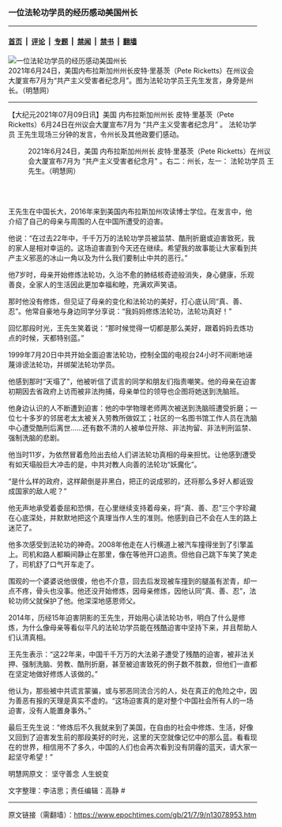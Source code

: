 ### 一位法轮功学员的经历感动美国州长

---

#### [首页](../../../..?n13078953) &nbsp;|&nbsp; [评论](../../../../../epoch-comment?n13078953) &nbsp;|&nbsp; [专题](../../../../../epoch-special?n13078953) &nbsp;|&nbsp; [禁闻](../../../../../epoch-news?n13078953) &nbsp;|&nbsp; [禁书](../../../../../books?n13078953) &nbsp;|&nbsp; [翻墙](https://github.com/gfw-breaker/nogfw/blob/master/README.md?n13078953)


<div><img alt="一位法轮功学员的经历感动美国州长" class="attachment-djy_600_400 size-djy_600_400 wp-post-image" src="https://i.epochtimes.com/assets/uploads/2021/07/id13079424-2021-7-7-mh-nebraska-victims-of-communism-speech-by-wang-01_cut-600x400.jpg"/>
<div class="caption">
 2021年6月24日，美国内布拉斯加州州长皮特‧里基茨（Pete Ricketts）在州议会大厦宣布7月为“共产主义受害者纪念月”。图为法轮功学员王先生发言，身旁是州长。（明慧网）
</div></div><hr/><div class="post_content" id="artbody" itemprop="articleBody">
 <!-- article content begin -->
 <p>
  【大纪元2021年07月09日讯】美国
  <ok href="https://www.epochtimes.com/gb/tag/%E5%86%85%E5%B8%83%E6%8B%89%E6%96%AF%E5%8A%A0%E5%B7%9E%E5%B7%9E%E9%95%BF.html">
   内布拉斯加州州长
  </ok>
  皮特‧里基茨（Pete Ricketts）6月24日在州议会大厦宣布7月为
  <ok href="https://www.epochtimes.com/gb/tag/%E2%80%9C%E5%85%B1%E4%BA%A7%E4%B8%BB%E4%B9%89%E5%8F%97%E5%AE%B3%E8%80%85%E7%BA%AA%E5%BF%B5%E6%9C%88%E2%80%9D.html">
   “共产主义受害者纪念月”
  </ok>
  。
  <ok href="https://www.epochtimes.com/gb/tag/%E6%B3%95%E8%BD%AE%E5%8A%9F%E5%AD%A6%E5%91%98.html">
   法轮功学员
  </ok>
  王先生现场三分钟的发言，令州长及其他政要们感动。
 </p>
 <figure aria-describedby="caption-attachment-13079057" class="wp-caption aligncenter" id="attachment_13079057" style="width: 500px">
  <ok href="https://i.epochtimes.com/assets/uploads/2021/07/id13079057-2021-7-7-mh-nebraska-victims-of-communism-speech-by-wang-02-ss.jpeg" target="_blank">
   <img alt="" class="size-full wp-image-13079057" src="https://i.epochtimes.com/assets/uploads/2021/07/id13079057-2021-7-7-mh-nebraska-victims-of-communism-speech-by-wang-02-ss.jpeg"/>
  </ok>
  <br/><figcaption class="wp-caption-text" id="caption-attachment-13079057">
   2021年6月24日，美国
   <ok href="https://www.epochtimes.com/gb/tag/%E5%86%85%E5%B8%83%E6%8B%89%E6%96%AF%E5%8A%A0%E5%B7%9E%E5%B7%9E%E9%95%BF.html">
    内布拉斯加州州长
   </ok>
   皮特‧里基茨（Pete Ricketts）在州议会大厦宣布7月为
   <ok href="https://www.epochtimes.com/gb/tag/%E2%80%9C%E5%85%B1%E4%BA%A7%E4%B8%BB%E4%B9%89%E5%8F%97%E5%AE%B3%E8%80%85%E7%BA%AA%E5%BF%B5%E6%9C%88%E2%80%9D.html">
    “共产主义受害者纪念月”
   </ok>
   。右二：州长，左一：
   <ok href="https://www.epochtimes.com/gb/tag/%E6%B3%95%E8%BD%AE%E5%8A%9F%E5%AD%A6%E5%91%98.html">
    法轮功学员
   </ok>
   王先生。（明慧网）
  </figcaption><br/>
 </figure><br/>
 <p>
  王先生在中国长大，2016年来到美国内布拉斯加州攻读博士学位。在发言中，他介绍了自己的母亲与周围的人在中国所遭受的迫害。
 </p>
 <p>
  他说：“在过去22年中，千千万万的法轮功学员被监禁、酷刑折磨或迫害致死，我的家人是相对幸运的。这场迫害直到今天还在继续。希望我的故事能让大家看到共产主义邪恶的冰山一角以及为什么我们要制止中共的恶行。”
 </p>
 <p>
  他7岁时，母亲开始修炼法轮功，久治不愈的肺结核奇迹般消失，身心健康，乐观善良，全家人的生活因此更加幸福和睦，充满欢声笑语。
 </p>
 <p>
  那时他没有修炼，但见证了母亲的变化和法轮功的美好，打心底认同“真、善、忍”。他常自豪地与身边同学分享说：“我妈妈修炼法轮功，法轮功真好！”
 </p>
 <p>
  回忆那段时光，王先生笑着说：“那时候觉得一切都是那么美好，跟着妈妈去炼功点的时候，天都特别蓝。”
 </p>
 <p>
  1999年7月20日中共开始全面迫害法轮功，控制全国的电视台24小时不间断地诬蔑诽谤法轮功，并绑架法轮功学员。
 </p>
 <p>
  他感到那时“天塌了”，他被听信了谎言的同学和朋友们指责嘲笑。他的母亲在迫害初期因去省政府上访而被非法拘捕，母亲单位的领导也企图将她送到洗脑班。
 </p>
 <p>
  他身边认识的人不断遭到迫害：他的中学物理老师两次被送到洗脑班遭受折磨；一位七十多岁的邻居老太太被关入劳教所做奴工；社区的一名图书馆工作人员在洗脑中心遭受酷刑后离世……还有数不清的人被单位开除、非法拘留、非法判刑监禁、强制洗脑的悲剧。
 </p>
 <p>
  他当时11岁，为依然冒着危险出去给人们讲法轮功真相的母亲担忧。让他感到遭受有如天塌般巨大冲击的是，中共对教人向善的法轮功“妖魔化”。
 </p>
 <p>
  “是什么样的政府，这样颠倒是非黑白，把正的说成邪的，还将那么多好人都诋毁成国家的敌人呢？”
 </p>
 <p>
  他无声地承受着委屈和恐惧，在心里继续支持着母亲，将“真、善、忍”三个字珍藏在心底深处，并默默地把这个真理当作人生的准则。他感到自己不会在人生的路上迷茫了。
 </p>
 <p>
  他多次感受到法轮功的神奇。2008年他走在人行横道上被汽车撞得坐到了引擎盖上。司机和路人都瞬间静止在那里，像在等他开口追责。但他自己跳下车笑了笑走了，司机舒了口气开车走了。
 </p>
 <p>
  围观的一个婆婆说他很傻，他也不介意，回去后发现被车撞到的腿虽有淤青，却一点不疼，骨头也没事。他还没开始修炼，因母亲修炼，因他认同“真、善、忍”，法轮功师父就保护了他。他深深地感恩师父。
 </p>
 <p>
  2014年，历经15年迫害阴影的王先生，开始用心读法轮功书，明白了什么是修炼，为什么像母亲等看似平凡的法轮功学员能在残酷迫害中坚持下来，并且帮助人们认清真相。
 </p>
 <p>
  王先生表示：“这22年来，中国千千万万的大法弟子遭受了残酷的迫害，被非法关押、强制洗脑、劳教、酷刑折磨，甚至被迫害致死的例子数不胜数，但他们一直都在坚定地做好修炼人该做的。”
 </p>
 <p>
  他认为，那些被中共谎言蒙骗，或与邪恶同流合污的人，处在真正的危险之中，因为善恶有报的天理是真实不虚的。“这场迫害真的是对整个中国社会所有人的一场迫害，没有人能置身事外。”
 </p>
 <div class="ar_articleContent" id="ar_bArticleContent">
  <p>
   最后王先生说：“修炼后不久我就来到了美国，在自由的社会中修炼、生活，好像又回到了迫害发生前的那段美好的时光，这里的天空就像记忆中的那么蓝。看看现在的世界，相信用不了多久，中国的人们也会再次看到没有阴霾的蓝天，请大家一起坚守希望！”
  </p>
  <p>
  </p>
  <p>
   明慧网原文：
   <ok href="http://big5.minghui.org/mh/articles/2021/7/8/%E5%A0%85%E5%AE%88%E5%96%84%E5%BF%B5-%E4%BA%BA%E7%94%9F%E8%9B%BB%E8%AE%8A-427899.html">
    坚守善念 人生蜕变
   </ok>
  </p>
  <p>
   文字整理：李洁思；责任编辑：高静 #
  </p>
 </div>
 <!-- article content end -->
 <div id="below_article_ad">
 </div>
</div>


---

原文链接（需翻墙）：https://www.epochtimes.com/gb/21/7/9/n13078953.htm